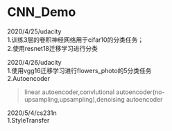 # CNN_Demo
2020/4/25/udacity   
1.训练3层的卷积神经网络用于cifar10的分类任务；    
2.使用resnet18迁移学习进行分类

2020/4/26/udacity     
1.使用vgg16迁移学习进行flowers_photo的5分类任务     
2.Autoencoder     
> linear autoencoder,convlutional autoencoder(no-upsampling,upsampling),denoising autoencoder

2020/5/4/cs231n             
1.StyleTransfer      
